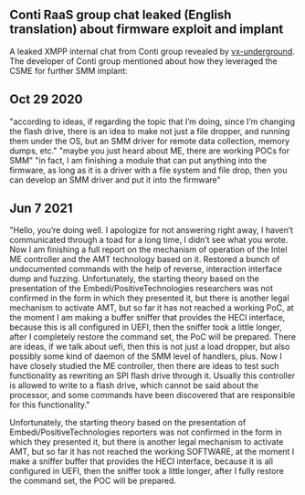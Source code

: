 ## Conti RaaS group chat leaked (English translation) about firmware exploit and implant

A leaked XMPP internal chat from Conti group revealed by [vx-underground](https://share.vx-underground.org/Conti/). The developer of Conti group mentioned about how they leveraged the CSME for further SMM implant:


Oct 29 2020
-------
"according to ideas, if regarding the topic that I’m doing, since I’m changing the flash drive, there is an idea to make not just a file dropper, and running them under the OS, but an SMM driver for remote data collection, memory dumps, etc."
"maybe you just heard about ME, there are working POCs for SMM"
"in fact, I am finishing a module that can put anything into the firmware, as long as it is a driver with a file system and file drop, then you can develop an SMM driver and put it into the firmware"

Jun 7 2021
-------
"Hello, you’re doing well. I apologize for not answering right away, I haven’t communicated through a toad for a long time, I didn’t see what you wrote. Now I am finishing a full report on the mechanism of operation of the Intel ME controller and the AMT technology based on it. Restored a bunch of undocumented commands with the help of reverse, interaction interface dump and fuzzing. Unfortunately, the starting theory based on the presentation of the Embedi/PositiveTechnologies researchers was not confirmed in the form in which they presented it, but there is another legal mechanism to activate AMT, but so far it has not reached a working PoC, at the moment I am making a buffer sniffer that provides the HECI interface, because this is all configured in UEFI, then the sniffer took a little longer, after I completely restore the command set, the PoC will be prepared. There are ideas, if we talk about uefi, then this is not just a load dropper, but also possibly some kind of daemon of the SMM level of handlers, plus. Now I have closely studied the ME controller, then there are ideas to test such functionality as rewriting an SPI flash drive through it. Usually this controller is allowed to write to a flash drive, which cannot be said about the processor, and some commands have been discovered that are responsible for this functionality."

Unfortunately, the starting theory based on the presentation of Embedi/PositiveTechnologies reporters was not confirmed in the form in which they presented it, but there is another legal mechanism to activate AMT, but so far it has not reached the working SOFTWARE, at the moment I make a sniffer buffer that provides the HECI interface, because it is all configured in UEFI, then the sniffer took a little longer,  after I fully restore the command set, the POC will be prepared.

